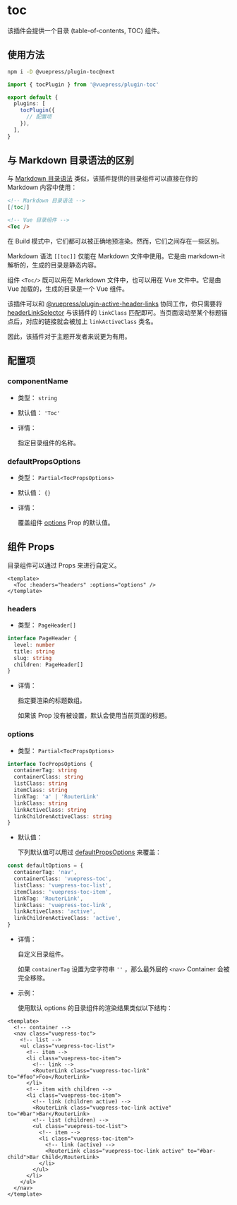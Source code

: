 # toc

<NpmBadge package="@vuepress/plugin-toc" />

该插件会提供一个目录 (table-of-contents, TOC) 组件。

## 使用方法

```bash
npm i -D @vuepress/plugin-toc@next
```

```ts
import { tocPlugin } from '@vuepress/plugin-toc'

export default {
  plugins: [
    tocPlugin({
      // 配置项
    }),
  ],
}
```

## 与 Markdown 目录语法的区别

与 [Markdown 目录语法](../../guide/markdown.md#目录) 类似，该插件提供的目录组件可以直接在你的 Markdown 内容中使用：

```md
<!-- Markdown 目录语法 -->
[[toc]]

<!-- Vue 目录组件 -->
<Toc />
```

在 Build 模式中，它们都可以被正确地预渲染。然而，它们之间存在一些区别。

Markdown 语法 `[[toc]]` 仅能在 Markdown 文件中使用。它是由 markdown-it 解析的，生成的目录是静态内容。

组件 `<Toc/>` 既可以用在 Markdown 文件中，也可以用在 Vue 文件中。它是由 Vue 加载的，生成的目录是一个 Vue 组件。

该插件可以和 [@vuepress/plugin-active-header-links](./active-header-links.md) 协同工作，你只需要将 [headerLinkSelector](./active-header-links.md#headerlinkselector) 与该插件的 `linkClass` 匹配即可。当页面滚动至某个标题锚点后，对应的链接就会被加上 `linkActiveClass` 类名。

因此，该插件对于主题开发者来说更为有用。

## 配置项

### componentName

- 类型： `string`

- 默认值： `'Toc'`

- 详情：

  指定目录组件的名称。

### defaultPropsOptions

- 类型： `Partial<TocPropsOptions>`

- 默认值： `{}`

- 详情：

  覆盖组件 [options](#options) Prop 的默认值。

## 组件 Props

目录组件可以通过 Props 来进行自定义。

```vue
<template>
  <Toc :headers="headers" :options="options" />
</template>
```

### headers

- 类型： `PageHeader[]`

```ts
interface PageHeader {
  level: number
  title: string
  slug: string
  children: PageHeader[]
}
```

- 详情：

  指定要渲染的标题数组。

  如果该 Prop 没有被设置，默认会使用当前页面的标题。

### options

- 类型： `Partial<TocPropsOptions>`

```ts
interface TocPropsOptions {
  containerTag: string
  containerClass: string
  listClass: string
  itemClass: string
  linkTag: 'a' | 'RouterLink'
  linkClass: string
  linkActiveClass: string
  linkChildrenActiveClass: string
}
```

- 默认值：

  下列默认值可以用过 [defaultPropsOptions](#defaultpropsoptions) 来覆盖：

```ts
const defaultOptions = {
  containerTag: 'nav',
  containerClass: 'vuepress-toc',
  listClass: 'vuepress-toc-list',
  itemClass: 'vuepress-toc-item',
  linkTag: 'RouterLink',
  linkClass: 'vuepress-toc-link',
  linkActiveClass: 'active',
  linkChildrenActiveClass: 'active',
}
```

- 详情：

  自定义目录组件。

  如果 `containerTag` 设置为空字符串 `''` ，那么最外层的 `<nav>` Container 会被完全移除。

- 示例：

  使用默认 options 的目录组件的渲染结果类似以下结构：

```vue
<template>
  <!-- container -->
  <nav class="vuepress-toc">
    <!-- list -->
    <ul class="vuepress-toc-list">
      <!-- item -->
      <li class="vuepress-toc-item">
        <!-- link -->
        <RouterLink class="vuepress-toc-link" to="#foo">Foo</RouterLink>
      </li>
      <!-- item with children -->
      <li class="vuepress-toc-item">
        <!-- link (children active) -->
        <RouterLink class="vuepress-toc-link active" to="#bar">Bar</RouterLink>
        <!-- list (children) -->
        <ul class="vuepress-toc-list">
          <!-- item -->
          <li class="vuepress-toc-item">
            <!-- link (active) -->
            <RouterLink class="vuepress-toc-link active" to="#bar-child">Bar Child</RouterLink>
          </li>
        </ul>
      </li>
    </ul>
  </nav>
</template>
```
